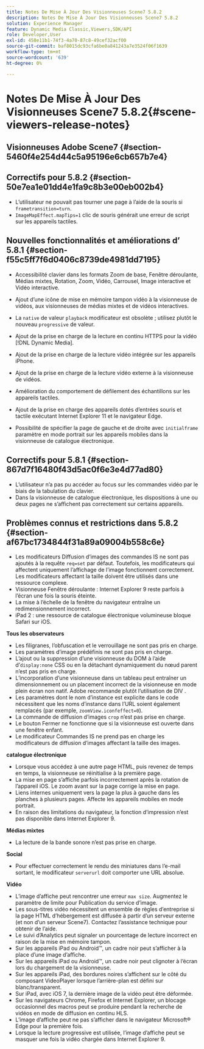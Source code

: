 ```yaml
---
title: Notes De Mise À Jour Des Visionneuses Scene7 5.8.2
description: Notes De Mise À Jour Des Visionneuses Scene7 5.8.2
solution: Experience Manager
feature: Dynamic Media Classic,Viewers,SDK/API
role: Developer,User
exl-id: 458e11b1-74f3-4a70-87c8-49cef32acf00
source-git-commit: baf8015dc93cfa6be0a841243a7e3524f06f1639
workflow-type: tm+mt
source-wordcount: '639'
ht-degree: 0%

---
```


# Notes De Mise À Jour Des Visionneuses Scene7 5.8.2{#scene-viewers-release-notes}

## Visionneuses Adobe Scene7 {#section-5460f4e254d44c5a95196e6cb657b7e4}

## Correctifs pour 5.8.2 {#section-50e7ea1e01dd4e1fa9c8b3e00eb002b4}

* L’utilisateur ne pouvait pas tourner une page à l’aide de la souris si `frametransition=turn`.
* `ImageMapEffect.mapTips=1` clic de souris générait une erreur de script sur les appareils tactiles.

## Nouvelles fonctionnalités et améliorations d’ 5.8.1 {#section-f55c5ff7f6d0406c8739de4981dd7195}

* Accessibilité clavier dans les formats Zoom de base, Fenêtre déroulante, Médias mixtes, Rotation, Zoom, Vidéo, Carrousel, Image interactive et Vidéo interactive.
* Ajout d’une icône de mise en mémoire tampon vidéo à la visionneuse de vidéos, aux visionneuses de médias mixtes et de vidéos interactives.
* La `native` de valeur `playback` modificateur est obsolète ; utilisez plutôt le nouveau `progressive` de valeur.

* Ajout de la prise en charge de la lecture en continu HTTPS pour la vidéo [!DNL Dynamic Media].
* Ajout de la prise en charge de la lecture vidéo intégrée sur les appareils iPhone.
* Ajout de la prise en charge de la lecture vidéo externe à la visionneuse de vidéos.
* Amélioration du comportement de défilement des échantillons sur les appareils tactiles.
* Ajout de la prise en charge des appareils dotés d’entrées souris et tactile exécutant Internet Explorer 11 et le navigateur Edge.
* Possibilité de spécifier la page de gauche et de droite avec `initialframe` paramètre en mode portrait sur les appareils mobiles dans la visionneuse de catalogue électronique.

## Correctifs pour 5.8.1 {#section-867d7f16480f43d5ac0f6e3e4d77ad80}

* L’utilisateur n’a pas pu accéder au focus sur les commandes vidéo par le biais de la tabulation du clavier.
* Dans la visionneuse de catalogue électronique, les dispositions à une ou deux pages ne s’affichent pas correctement sur certains appareils.

## Problèmes connus et restrictions dans 5.8.2 {#section-af67bc1734844f31a89a09004b558c6e}

* Les modificateurs Diffusion d’images des commandes IS ne sont pas ajoutés à la requête `req=set` par défaut. Toutefois, les modificateurs qui affectent uniquement l’affichage de l’image fonctionnent correctement. Les modificateurs affectant la taille doivent être utilisés dans une ressource complexe.
* Visionneuse Fenêtre déroulante : Internet Explorer 9 reste parfois à l’écran une fois la souris éteinte.
* La mise à l’échelle de la fenêtre du navigateur entraîne un redimensionnement incorrect.
* iPad 2 : une ressource de catalogue électronique volumineuse bloque Safari sur iOS.

**Tous les observateurs**

* Les filigranes, l’obfuscation et le verrouillage ne sont pas pris en charge.
* Les paramètres d’image prédéfinis ne sont pas pris en charge.
* L’ajout ou la suppression d’une visionneuse du DOM à l’aide d’`display:none` CSS ou en la détachant dynamiquement du nœud parent n’est pas pris en charge.
* L’incorporation d’une visionneuse dans un tableau peut entraîner un dimensionnement ou un placement incorrect de la visionneuse en mode plein écran non natif. Adobe recommande plutôt l’utilisation de DIV .
* Les paramètres dont le nom d’instance est explicite dans le code nécessitent que les noms d’instance dans l’URL soient également remplacés (par exemple, `zoomView.iconfeffect=0`).
* La commande de diffusion d’images `crop` n’est pas prise en charge.
* Le bouton Fermer ne fonctionne que si la visionneuse est ouverte dans une fenêtre enfant.
* Le modificateur Commandes IS ne prend pas en charge les modificateurs de diffusion d’images affectant la taille des images.

**catalogue électronique**

* Lorsque vous accédez à une autre page HTML, puis revenez de temps en temps, la visionneuse se réinitialise à la première page.
* La mise en page s’affiche parfois incorrectement après la rotation de l’appareil iOS. Le zoom avant sur la page corrige la mise en page.
* Liens internes uniquement vers la page la plus à gauche dans les planches à plusieurs pages. Affecte les appareils mobiles en mode portrait.
* En raison des limitations du navigateur, la fonction d’impression n’est pas disponible dans Internet Explorer 9.

**Médias mixtes**

* La lecture de la bande sonore n’est pas prise en charge.

**Social**

* Pour effectuer correctement le rendu des miniatures dans l’e-mail sortant, le modificateur `serverurl` doit comporter une URL absolue.

**Vidéo**

* L’image d’affiche peut rencontrer une erreur `max size`. Augmentez le paramètre de limite pour Publication du service d’image.
* Les sous-titres vidéo nécessitent un ensemble de règles d’entreprise si la page HTML d’hébergement est diffusée à partir d’un serveur externe (et non d’un serveur Scene7). Contactez l’assistance technique pour obtenir de l’aide.
* Le suivi d’Analytics peut signaler un pourcentage de lecture incorrect en raison de la mise en mémoire tampon.
* Sur les appareils iPad ou Android™, un cadre noir peut s’afficher à la place d’une image d’affiche.
* Sur les appareils iPad ou Android™, un cadre noir peut clignoter à l’écran lors du chargement de la visionneuse.
* Sur les appareils iPad, des bordures noires s’affichent sur le côté du composant VideoPlayer lorsque l’arrière-plan est défini sur blanc/transparent.
* Sur iPad, avec iOS 7, la dernière image de la vidéo peut être déformée.
* Sur les navigateurs Chrome, Firefox et Internet Explorer, un blocage occasionnel des macros peut se produire pendant la recherche de vidéos en mode de diffusion en continu HLS.
* L’image d’affiche peut ne pas s’afficher dans le navigateur Microsoft® Edge pour la première fois.
* Lorsque la lecture progressive est utilisée, l’image d’affiche peut se masquer une fois la vidéo chargée dans Internet Explorer 9.
